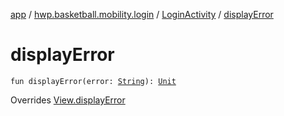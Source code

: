 [app](../../index.md) / [hwp.basketball.mobility.login](../index.md) / [LoginActivity](index.md) / [displayError](.)

# displayError

`fun displayError(error: `[`String`](https://kotlinlang.org/api/latest/jvm/stdlib/kotlin/-string/index.html)`): `[`Unit`](https://kotlinlang.org/api/latest/jvm/stdlib/kotlin/-unit/index.html)

Overrides [View.displayError](../-login-contract/-view/display-error.md)

